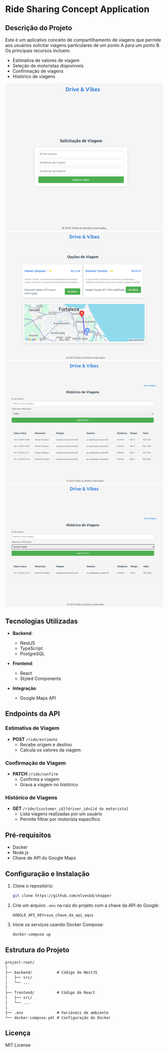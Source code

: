 # Ride Sharing Concept Application

## Descrição do Projeto

Este é um aplicativo conceito de compartilhamento de viagens que permite aos usuários solicitar viagens particulares de um ponto A para um ponto B. Os principais recursos incluem:

- Estimativa de valores de viagem
- Seleção de motoristas disponíveis
- Confirmação de viagens
- Histórico de viagens

![Solicitação](./docs/solicitacao.png)
![Solicitação](./docs/estimativa.png)
![Solicitação](./docs/filtro_1.png)
![Solicitação](./docs/filtro_2.png)

## Tecnologias Utilizadas

- **Backend**: 
  - NestJS
  - TypeScript
  - PostgreSQL

- **Frontend**:
  - React
  - Styled Components

- **Integração**:
  - Google Maps API

## Endpoints da API

### Estimativa de Viagem
- **POST** `/ride/estimate`
  - Recebe origem e destino
  - Calcula os valores da viagem

### Confirmação de Viagem
- **PATCH** `/ride/confirm`
  - Confirma a viagem
  - Grava a viagem no histórico

### Histórico de Viagens
- **GET** `/ride/{customer_id}?driver_id={id do motorista}`
  - Lista viagens realizadas por um usuário
  - Permite filtrar por motorista específico

## Pré-requisitos

- Docker
- Node.js
- Chave de API do Google Maps

## Configuração e Instalação

1. Clone o repositório:
   ```bash
   git clone https://github.com/elvesbd/shopper
   ```

2. Crie um arquivo `.env` na raiz do projeto com a chave da API do Google:
   ```
   GOOGLE_API_KEY=sua_chave_da_api_aqui
   ```

3. Inicie os serviços usando Docker Compose:
   ```bash
   docker-compose up
   ```

## Estrutura do Projeto

```
project-root/
│
├── backend/           # Código do NestJS
│   ├── src/
│   └── ...
│
├── frontend/          # Código do React
│   ├── src/
│   └── ...
│
├── .env               # Variáveis de ambiente
└── docker-compose.yml # Configuração do Docker
```

## Licença

MIT License